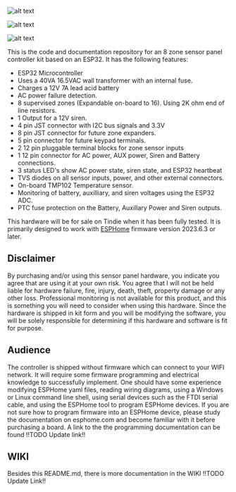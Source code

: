 

![alt text](https://github.com/hwstar/8-zone-sensor-panel/blob/main/assets/logo.png)

![alt text](https://github.com/hwstar/8-zone-sensor-panel/blob/main/assets/proto-pic.png)

![alt text](https://github.com/hwstar/8-zone-sensor-panel/blob/main/assets/made-for-esphome-black-on-white.png)

This is the code and documentation repository for an 8 zone sensor panel
controller kit based on an ESP32. It has the following features:

* ESP32 Microcontroller
* Uses a 40VA 16.5VAC wall transformer with an internal fuse.
* Charges a 12V 7A lead acid battery 
* AC power failure detection.
* 8 supervised zones (Expandable on-board to 16). Using 2K ohm end of line resistors.
* 1 Output for a 12V siren.
* 4 pin JST connector with I2C bus signals and 3.3V
* 8 pin JST connector for future zone expanders.
* 5 pin connector for future keypad terminals.
* 2 12 pin pluggable terminal blocks for zone sensor inputs
* 1 12 pin connector for AC power, AUX power, Siren and Battery connections.
* 3 status LED's show AC power state, siren state, and ESP32 heartbeat
* TVS diodes on all sensor inputs, power, and other external connectors.
* On-board TMP102 Temperature sensor.
* Monitoring of battery, auxilliary, and siren voltages using the ESP32 ADC.
* PTC fuse protection on the Battery, Auxillary Power and Siren outputs.

This hardware will be for sale on Tindie when it has been fully tested.
It is primarily designed to work with [ESPHome](https://github.com/esphome/esphome) firmware version 2023.6.3 or later.

## Disclaimer

By purchasing and/or using this sensor panel hardware, you indicate you agree that are using it at your own risk.  You agree that I will not be held liable for hardware failure, fire, injury, death, theft, property damage or any other loss. Professional monitoring is not available for this product, and this is something you will need to consider when using this hardware. Since the hardware is shipped in kit form and you will be modifying the software, you will be solely responsible for determining if this hardware and software is fit for purpose.

## Audience

The controller is shipped without firmware which can connect to your WIFI network. It will require some firmware programming and electrical knowledge to successfully implement. 
One should have some experience modifying ESPHome yaml files, reading wiring diagrams, using a Windows or Linux command line shell, using serial devices such as the FTDI serial cable,
and using the ESPHome tool to program ESPHome devices. If you are not sure how to program firmware into an ESPHome device, please study the documentation on esphome.com and become
familiar with it before purchasing a board. A link to the the programming documentation can be found  !!TODO Update link!!

## WIKI

Besides this README.md, there is more documentation in the WIKI !!TODO Update Link!!

